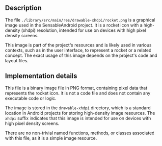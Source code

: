 ## Description

The file `./library/src/main/res/drawable-xhdpi/rocket.png` is a graphical image used in the SensableAndroid project. It is a rocket icon with a high-density (xhdpi) resolution, intended for use on devices with high pixel density screens.

This image is part of the project's resources and is likely used in various contexts, such as in the user interface, to represent a rocket or a related concept. The exact usage of this image depends on the project's code and layout files.


## Implementation details

This file is a binary image file in PNG format, containing pixel data that represents the rocket icon. It is not a code file and does not contain any executable code or logic.

The image is stored in the `drawable-xhdpi` directory, which is a standard location in Android projects for storing high-density image resources. The `xhdpi` suffix indicates that this image is intended for use on devices with high pixel density screens.

There are no non-trivial named functions, methods, or classes associated with this file, as it is a simple image resource.



